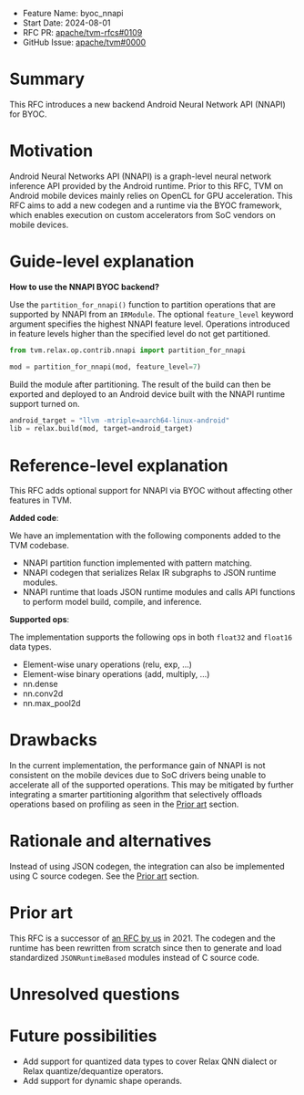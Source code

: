 - Feature Name: byoc_nnapi
- Start Date: 2024-08-01
- RFC PR: [apache/tvm-rfcs#0109](https://github.com/apache/tvm-rfcs/pull/0109)
- GitHub Issue: [apache/tvm#0000](https://github.com/apache/tvm/issues/0000)

# Summary
[summary]: #summary

This RFC introduces a new backend Android Neural Network API (NNAPI) for BYOC.

# Motivation
[motivation]: #motivation

Android Neural Networks API (NNAPI) is a graph-level neural network inference API provided by the Android runtime. Prior to this RFC, TVM on Android mobile devices mainly relies on OpenCL for GPU acceleration. This RFC aims to add a new codegen and a runtime via the BYOC framework, which enables execution on custom accelerators from SoC vendors on mobile devices.

# Guide-level explanation
[guide-level-explanation]: #guide-level-explanation

**How to use the NNAPI BYOC backend?**

Use the `partition_for_nnapi()` function to partition operations that are supported by NNAPI from an `IRModule`. The optional `feature_level` keyword argument specifies the highest NNAPI feature level. Operations introduced in feature levels higher than the specified level do not get partitioned.

```python
from tvm.relax.op.contrib.nnapi import partition_for_nnapi

mod = partition_for_nnapi(mod, feature_level=7)
```

Build the module after partitioning. The result of the build can then be exported and deployed to an Android device built with the NNAPI runtime support turned on.

```python
android_target = "llvm -mtriple=aarch64-linux-android"
lib = relax.build(mod, target=android_target)
```

# Reference-level explanation
[reference-level-explanation]: #reference-level-explanation

This RFC adds optional support for NNAPI via BYOC without affecting other features in TVM.

**Added code**:

We have an implementation with the following components added to the TVM codebase.

- NNAPI partition function implemented with pattern matching.
- NNAPI codegen that serializes Relax IR subgraphs to JSON runtime modules.
- NNAPI runtime that loads JSON runtime modules and calls API functions to perform model build, compile, and inference.

**Supported ops**:

The implementation supports the following ops in both `float32` and `float16` data types.

- Element-wise unary operations (relu, exp, …)
- Element-wise binary operations (add, multiply, …)
- nn.dense
- nn.conv2d
- nn.max_pool2d

# Drawbacks
[drawbacks]: #drawbacks

In the current implementation, the performance gain of NNAPI is not consistent on the mobile devices due to SoC drivers being unable to accelerate all of the supported operations. This may be mitigated by further integrating a smarter partitioning algorithm that selectively offloads operations based on profiling as seen in the [Prior art](#prior-art) section.

# Rationale and alternatives
[rationale-and-alternatives]: #rationale-and-alternatives

Instead of using JSON codegen, the integration can also be implemented using C source codegen. See the [Prior art](#prior-art) section.

# Prior art
[prior-art]: #prior-art

This RFC is a successor of [an RFC by us](https://discuss.tvm.apache.org/t/rfc-byoc-android-nnapi-integration/9072) in 2021. The codegen and the runtime has been rewritten from scratch since then to generate and load standardized `JSONRuntimeBased` modules instead of C source code.

# Unresolved questions
[unresolved-questions]: #unresolved-questions

# Future possibilities
[future-possibilities]: #future-possibilities

- Add support for quantized data types to cover Relax QNN dialect or Relax quantize/dequantize operators.
- Add support for dynamic shape operands.
